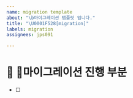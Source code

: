 ```yaml
---
name: migration template
about: "\b마이그레이션 탬플릿 입니다."
title: "\U0001F528[migration]"
labels: migration
assignees: jps091

---
```


# 🔨 마이그레이션 진행 부분

<!-- 마이그레이션 TODO  -->
- [ ]
